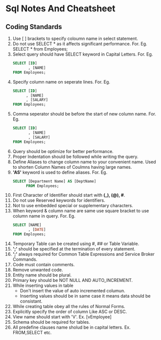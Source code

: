 # Sql Notes And Cheatsheet 

## Coding Standards
1. Use [ ] brackets to specify coloumn name in select statement.
2. Do not use SELECT * as it affects significant performance.
   For. Eg. SELECT * from Employees;
3. Select query should have SELECT keyword in Capital Letters. For. Eg. 
   ```sql
   SELECT [ID]
          , [NAME]
   FROM Employees; 
   ```      
4. Specify column name on seperate lines. For. Eg.
    ```sql
   SELECT [ID]
          , [NAME]
          , [SALARY]
   FROM Employees;
   ```
5. Comma seperator should be before the start of new column name. For. Eg. 
   ```sql
   SELECT [ID]
          , [NAME]
          , [SALARY]
   FROM Employees;
   ```
6. Query should be optimize for better performance.
7. Proper Indentation should be followed while writing the query.
8. Define Aliases to change column name to your convenient name. Used to shorten Column Names of Coulmns having large names.
9. **'AS'** keyword is used to define aliases.
   For. Eg.
    ```sql
   SELECT [Department Name] AS [DeptName]
          FROM Employees;
     ```
10. First Character of Identifier should start with **(_), (@), #**.
11. Do not use Reserved keywords for identifiers.
12. Not to use embedded special or supplementary characters.
13. When keyword & column name are same use square bracket to use column name in query.
    For. Eg. 
    ```sql
    SELECT [NAME]
           , [DATE] 
    FROM Employees;
     ```
14. Temporary Table can be created using #, ## or Table Variable.
15. **';'** should be specified at the termination of every statement.
16. **';'** always required for Common Table Expressions and Service Broker Commands.
17. Code must contain comments.
18. Remove unwanted code.
19. Entity name should be plural.
20. Primary key should be NOT NULL  AND AUTO_INCREMENT.
21. While inserting values in table 
     - Don't insert the value of auto incremented columun.
     - Inserting values should be in same case it means data should be consistant.
22. While creating table obey all the rules of Normal Forms.
23. Explicitly specify the order of column Like ASC or DESC.
24. View name should start with 'V'.
     Ex. [vEmployee]  
25. Schema should be required for tables.
26. All predefine clauses name sholud be in capital letters.
     Ex. FROM,SELECT etc.
